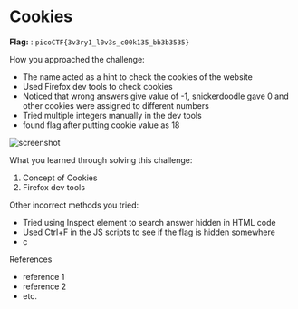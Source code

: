 # Cookies

**Flag:** : `picoCTF{3v3ry1_l0v3s_c00k135_bb3b3535}`

How you approached the challenge:

- The name acted as a hint to check the cookies of the website
- Used Firefox dev tools to check cookies
- Noticed that wrong answers give value of -1, snickerdoodle gave 0 and other cookies were assigned to different numbers
- Tried multiple integers manually in the dev tools 
- found flag after putting cookie value as 18

![screenshot](C:\Users\anant\OneDrive\Desktop\Anant\Cryptonite\Cookies.png)

What you learned through solving this challenge:

1. Concept of Cookies
2. Firefox dev tools

Other incorrect methods you tried:

- Tried using Inspect element to search answer hidden in HTML code
- Used Ctrl+F in the JS scripts to see if the flag is hidden somewhere
- c

References

- reference 1
- reference 2
- etc.
